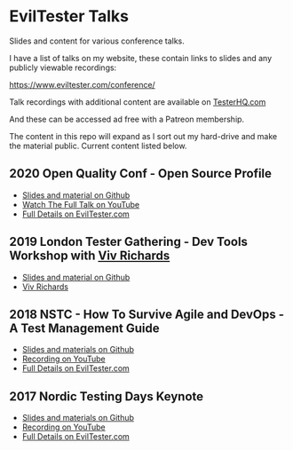 # EvilTester Talks

Slides and content for various conference talks.

I have a list of talks on my website, these contain links to slides and any publicly viewable recordings:

https://www.eviltester.com/conference/

Talk recordings with additional content are available on [TesterHQ.com](https://www.testerhq.com/member2/index.php?course=evil_tester_talks&page=coursecontents&preview=true)

And these can be accessed ad free with a Patreon membership.

The content in this repo will expand as I sort out my hard-drive and make the material public. Current content listed below.


## 2020 Open Quality Conf - Open Source Profile

- [Slides and material on Github](https://github.com/eviltester/eviltester-talks/tree/main/open-quality-conf/2020/open-source-profile)
- [Watch The Full Talk on YouTube](https://www.youtube.com/watch?v=_vDrAMDuN8w)
- [Full Details on EvilTester.com](https://www.eviltester.com/conference/openquality2020_conference/)


## 2019 London Tester Gathering - Dev Tools Workshop with [Viv Richards](https://vivrichards.co.uk/)

- [Slides and material on Github](https://github.com/eviltester/eviltester-talks/tree/main/london-testers-gathering/2019/devtools-workshop)
- [Viv Richards](https://vivrichards.co.uk/)


## 2018 NSTC - How To Survive Agile and DevOps - A Test Management Guide

- [Slides and materials on Github](https://github.com/eviltester/eviltester-talks/tree/main/nstc/2018/agile-devops)
- [Recording on YouTube](https://www.youtube.com/watch?v=KDLLyt8Hqbg)
- [Full Details on EvilTester.com](https://www.eviltester.com/conference/nstc2018_conference/)


## 2017 Nordic Testing Days Keynote

- [Slides and materials on Github](https://github.com/eviltester/eviltester-talks/tree/main/nordic-testing-days/2017/keynote)
- [Recording on YouTube](https://www.youtube.com/watch?v=bj8isCPgYjg)
- [Full Details on EvilTester.com](https://www.eviltester.com/conference/nordic2017_conference/)